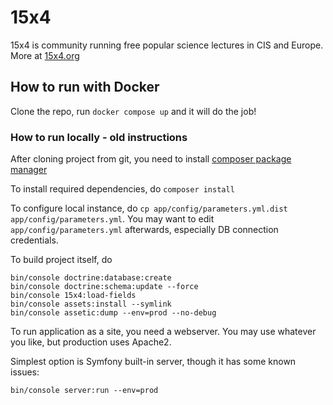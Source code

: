 15x4
====

15x4 is community running free popular science lectures in CIS and Europe. More at [15x4.org](15x4.org)

## How to run with Docker

Clone the repo, run `docker compose up` and it will do the job!

### How to run locally - old instructions

After cloning project from git, you need to install [composer package manager](https://getcomposer.org/doc/00-intro.md#installation-linux-unix-osx)

To install required dependencies, do `composer install`

To configure local instance, do `cp app/config/parameters.yml.dist app/config/parameters.yml`. You may want to edit `app/config/parameters.yml` afterwards, especially DB connection credentials.

To build project itself, do
```
bin/console doctrine:database:create
bin/console doctrine:schema:update --force
bin/console 15x4:load-fields
bin/console assets:install --symlink
bin/console assetic:dump --env=prod --no-debug
```
To run application as a site, you need a webserver. You may use whatever you like, but production uses Apache2.

Simplest option is Symfony built-in server, though it has some known issues:
```
bin/console server:run --env=prod
```
